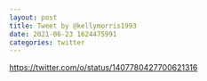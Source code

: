 ```yaml
--- 
layout: post 
title: Tweet by @kellymorris1993 
date: 2021-06-23 1624475991 
categories: twitter 
--- 
```

https://twitter.com/o/status/1407780427700621316